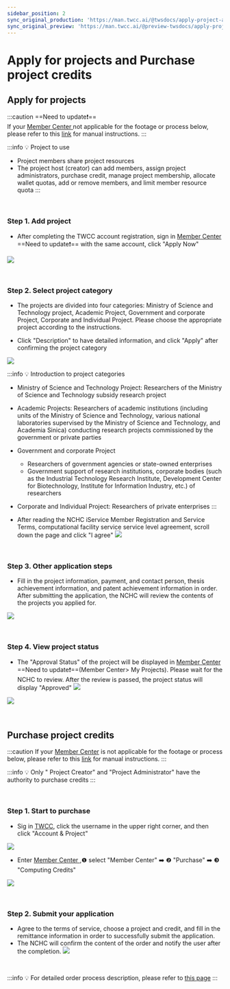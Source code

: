 ```yaml
---
sidebar_position: 2
sync_original_production: 'https://man.twcc.ai/@twsdocs/apply-project-and-credit-en' 
sync_original_preview: 'https://man.twcc.ai/@preview-twsdocs/apply-project-and-credit-en' 
---
```




# Apply for projects and Purchase project credits

## Apply for projects

:::caution
==Need to update:exclamation:==<br/>
If your [<ins>Member Center <i class="fa fa-question-circle fa-question-circle-for-service" aria-hidden="true"></i></ins>](https://man.twcc.ai/@twsdocs/howto-service-access-service-zh) not applicable for the footage or process below, please refer to this <i class="fa fa-sign-out" aria-hidden="true"></i> [<ins>link</ins>](https://man.twcc.ai/@twsdocs/doc-mber-pjct-blng-main-zh/https%3A%2F%2Fman.twcc.ai%2F%40twsdocs%2Fguide-service-signup-zh) for manual instructions.
:::


:::info
:bulb: Project to use
- Project members share project resources
- The project host (creator) can add members, assign project administrators, purchase credit, manage project membership, allocate wallet quotas, add or remove members, and limit member resource quota
:::

<br/>

### Step 1. Add project

- After completing the TWCC account registration, sign in [Member Center <i class="fa fa-question-circle fa-question-circle-for-service" aria-hidden="true"></i>](https://man.twcc.ai/@twsdocs/howto-service-access-service-zh) ==Need to update:exclamation:== with the same account, click "Apply Now"

![](https://cos.twcc.ai/SYS-MANUAL/uploads/upload_37e46561477016982025f44e7b78c4b0.png)

<br/>

### Step 2. Select project category

- The projects are divided into four categories: Ministry of Science and Technology project, Academic Project, Government and corporate Project, Corporate and Individual Project. Please choose the appropriate project according to the instructions.

- Click "Description" to have detailed information, and click "Apply" after confirming the project category

![](https://cos.twcc.ai/SYS-MANUAL/uploads/upload_abf1241e7681577243fa3be238c3047d.png)


:::info
:bulb: Introduction to project categories

- Ministry of Science and Technology Project: Researchers of the Ministry of Science and Technology subsidy research project
- Academic Projects: Researchers of academic institutions (including units of the Ministry of Science and Technology, various national laboratories supervised by the Ministry of Science and Technology, and Academia Sinica) conducting research projects commissioned by the government or private parties
- Government and corporate Project
    - Researchers of government agencies or state-owned enterprises
    - Government support of research institutions, corporate bodies (such as the Industrial Technology Research Institute, Development Center for Biotechnology, Institute for Information Industry, etc.) of researchers
- Corporate and Individual Project: Researchers of private enterprises
:::

- After reading the NCHC iService Member Registration and Service Terms, computational facility service service level agreement, scroll down the page and click "I agree"
![](https://cos.twcc.ai/SYS-MANUAL/uploads/upload_12289b6d0cdfd4be7aaa1574e0836489.png)

<br/>

### Step 3. Other application steps

- Fill in the project information, payment, and contact person, thesis achievement information, and patent achievement information in order. After submitting the application, the NCHC will review the contents of the projects you applied for.

![](https://cos.twcc.ai/SYS-MANUAL/uploads/upload_9a4ed552b9534b6f90bc2073d3c66c7f.png)

<br/>

### Step 4. View project status

- The "Approval Status" of the project will be displayed in [Member Center <i class="fa fa-question-circle fa-question-circle-for-service" aria-hidden="true"></i>](https://man.twcc.ai/@twsdocs/howto-service-access-service-zh) ==Need to update:exclamation:==(Member Center> My Projects). Please wait for the NCHC to review. After the review is passed, the project status will display "Approved"
![](https://cos.twcc.ai/SYS-MANUAL/uploads/upload_676571d35cfa38c726840e079f1ba232.png)

![](https://cos.twcc.ai/SYS-MANUAL/uploads/upload_0837ea11a53dc3bcbc65f685bca92137.png)

<br/>


## Purchase project credits

:::caution
If your <ins>Member Center<i class="fa fa-question-circle fa-question-circle-for-service" aria-hidden="true"></i></ins> is not applicable for the footage or process below, please refer to this <i class="fa fa-sign-out" aria-hidden="true"></i> <ins>link</ins> for manual instructions.
:::

:::info
:bulb: Only " Project Creator" and "Project Administrator" have the authority to purchase credits
:::

<br/>

### Step 1. Start to purchase

- Sig in [TWCC](https://new.twcc.ai/), click the username in the upper right corner, and then click "Account & Project"

![](https://cos.twcc.ai/SYS-MANUAL/uploads/upload_130c915f0120cd484fa2d1ca63064be6.png)



- Enter [Member Center <i class="fa fa-question-circle fa-question-circle-for-service" aria-hidden="true"></i>](https://man.twcc.ai/@twsdocs/howto-service-access-service-zh) ,<span>&#10102;</span> select "Member Center" :arrow_right: <span>&#10103;</span> "Purchase" :arrow_right: <span>&#10104;</span> "Computing Credits"

![](https://cos.twcc.ai/SYS-MANUAL/uploads/upload_696cf25774e1e57ef3d4318f634d3a67.png)


<br/>


### Step 2. Submit your application
- Agree to the terms of service, choose a project and credit, and fill in the remittance information in order to successfully submit the application.
- The NCHC will confirm the content of the order and notify the user after the completion.
![](https://cos.twcc.ai/SYS-MANUAL/uploads/upload_366af929f869cca8ea44513647048000.png)

<br/>

:::info
:bulb: For detailed order process description, please refer to [this page](https://iservice.nchc.org.tw/nchc_service/nchc_service_qa.php?target=13)
:::